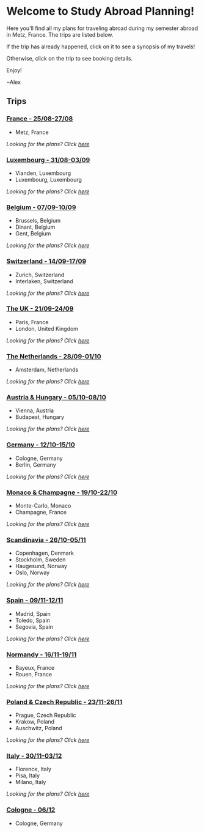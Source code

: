# Welcome to Study Abroad Planning!

Here you'll find all my plans for traveling abroad during my semester abroad in Metz, France. The trips are listed below.

If the trip has already happened, click on it to see a synopsis of my travels!

Otherwise, click on the trip to see booking details.

Enjoy!

~Alex

## Trips

### [France - 25/08-27/08](https://alexhrao.github.io/TravelPlans/trips/01/Summary.html "France")

- Metz, France

_Looking for the plans? Click [here](https://alexhrao.github.io/TravelPlans/trips/01/Details.html "Details")_

### [Luxembourg - 31/08-03/09](https://alexhrao.github.io/TravelPlans/trips/02/Summary.html "Luxembourg")

- Vianden, Luxembourg
- Luxembourg, Luxembourg

_Looking for the plans? Click [here](https://alexhrao.github.io/TravelPlans/trips/02/Details.html "Details")_

### [Belgium - 07/09-10/09](https://alexhrao.github.io/TravelPlans/trips/03/Summary.html "Belgium")

- Brussels, Belgium
- Dinant, Belgium
- Gent, Belgium

_Looking for the plans? Click [here](https://alexhrao.github.io/TravelPlans/trips/03/Details.html "Details")_

### [Switzerland - 14/09-17/09](https://alexhrao.github.io/TravelPlans/trips/04/Summary.html "Switzerland")

- Zurich, Switzerland
- Interlaken, Switzerland

_Looking for the plans? Click [here](https://alexhrao.github.io/TravelPlans/trips/04/Details.html "Details")_

### [The UK - 21/09-24/09](https://alexhrao.github.io/TravelPlans/trips/05/Summary.html "The United Kingdom")

- Paris, France
- London, United Kingdom

_Looking for the plans? Click [here](https://alexhrao.github.io/TravelPlans/trips/05/Details.html "Details")_

### [The Netherlands - 28/09-01/10](https://alexhrao.github.io/TravelPlans/trips/06/Summary.html "The Netherlands")

- Amsterdam, Netherlands

_Looking for the plans? Click [here](https://alexhrao.github.io/TravelPlans/trips/06/Details.html "Details")_

### [Austria & Hungary - 05/10-08/10](https://alexhrao.github.io/TravelPlans/trips/07/Summary.html "Austria & Hungary")

- Vienna, Austria
- Budapest, Hungary

_Looking for the plans? Click [here](https://alexhrao.github.io/TravelPlans/trips/07/Details.html "Details")_

### [Germany - 12/10-15/10](https://alexhrao.github.io/TravelPlans/trips/08/Summary.html "Germany")

- Cologne, Germany
- Berlin, Germany

_Looking for the plans? Click [here](https://alexhrao.github.io/TravelPlans/trips/08/Details.html "Details")_

### [Monaco & Champagne - 19/10-22/10](https://alexhrao.github.io/TravelPlans/trips/09/Summary.html "Monaco & Champagne")

- Monte-Carlo, Monaco
- Champagne, France

_Looking for the plans? Click [here](https://alexhrao.github.io/TravelPlans/trips/09/Details.html "Details")_

### [Scandinavia - 26/10-05/11](https://alexhrao.github.io/TravelPlans/trips/10/Summary.html "Scandinavia")

- Copenhagen, Denmark
- Stockholm, Sweden
- Haugesund, Norway
- Oslo, Norway

_Looking for the plans? Click [here](https://alexhrao.github.io/TravelPlans/trips/10/Details.html "Details")_

### [Spain - 09/11-12/11](https://alexhrao.github.io/TravelPlans/trips/11/Summary.html "Spain")

- Madrid, Spain
- Toledo, Spain
- Segovia, Spain

_Looking for the plans? Click [here](https://alexhrao.github.io/TravelPlans/trips/11/Details.html "Details")_

### [Normandy - 16/11-19/11](https://alexhrao.github.io/TravelPlans/trips/12/Summary.html "Normandy")

- Bayeux, France
- Rouen, France

_Looking for the plans? Click [here](https://alexhrao.github.io/TravelPlans/trips/12/Details.html "Details")_

### [Poland & Czech Republic - 23/11-26/11](https://alexhrao.github.io/TravelPlans/trips/13/Summary.html "Poland & Czech Republic")

- Prague, Czech Republic
- Krakow, Poland
- Auschwitz, Poland

_Looking for the plans? Click [here](https://alexhrao.github.io/TravelPlans/trips/13/Details.html "Details")_

### [Italy - 30/11-03/12](https://alexhrao.github.io/TravelPlans/trips/14/Summary.html "Italy")

- Florence, Italy
- Pisa, Italy
- Milano, Italy

_Looking for the plans? Click [here](https://alexhrao.github.io/TravelPlans/trips/14/Details.html "Details")_

### [Cologne - 06/12](https://alexhrao.github.io/TravelPlans/trips/15/Summary.html "Cologne")

- Cologne, Germany